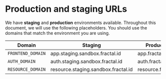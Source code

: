 # Production and staging URLs

We have **staging** and **production** environments available. Throughout this document, we will use the following placeholders. You should use the domains that match the environment you are using.

<table data-header-hidden><thead><tr><th>Domain</th><th width="296.3333333333333">Staging</th><th>Production</th></tr></thead><tbody><tr><td><code>FRONTEND_DOMAIN</code></td><td>app.staging.sandbox.fractal.id</td><td>app.fractal.id</td></tr><tr><td><code>AUTH_DOMAIN</code></td><td>auth.staging.sandbox.fractal.id</td><td>auth.fractal.id</td></tr><tr><td><code>RESOURCE_DOMAIN</code></td><td>resource.staging.sandbox.fractal.id</td><td>resource.fractal.id</td></tr></tbody></table>
